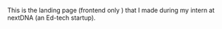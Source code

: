 This is the landing page (frontend only ) that I made during my intern at  nextDNA (an Ed-tech startup).
